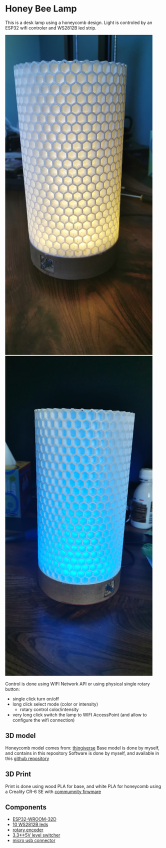 # Honey Bee Lamp

This is a desk lamp using a honeycomb design.
Light is controled by an ESP32 wifi controler and WS2812B led strip.

![Lamp picture](docs/lamp_1.jpg) ![Lamp picture](docs/lamp_2.jpg)

Control is done using WIFI Network API or using physical single rotary button:
- single click turn on/off
- long click select mode (color or intensity)
  - rotary control color/intensity
- very long click switch the lamp to WIFI AccessPoint (and allow to configure the wifi connection)

## 3D model
Honeycomb model comes from: [thingiverse](https://www.thingiverse.com/thing:4807723/files)
Base model is done by myself, and contains in this repository
Software is done by myself, and available in this [github repository](https://github.com/chossette/desk_light)

## 3D Print
Print is done using wood PLA for base, and white PLA for honeycomb using a Creality CR-6 SE with [commumnity firwmare](https://github.com/CR6Community)

## Components
- [ESP32-WROOM-32D](https://fr.aliexpress.com/item/32959541446.html?gatewayAdapt=glo2fra&spm=a2g0o.order_list.0.0.21ef5e5bJ1RPx7)
- [10 WS2812B leds](https://www.aliexpress.com/item/4000744445376.html?spm=a2g0o.order_list.0.0.21ef5e5bJ1RPx7)
- [rotary encoder](https://fr.aliexpress.com/item/32816016154.html?gatewayAdapt=glo2fra&spm=a2g0o.order_list.0.0.21ef5e5bJ1RPx7)
- [3.3<->5V level switcher](https://www.aliexpress.com/item/32883006513.html?spm=a2g0o.order_list.0.0.21ef5e5bJ1RPx7)
- [micro usb connector](https://fr.aliexpress.com/item/4000785370254.htmldt)
